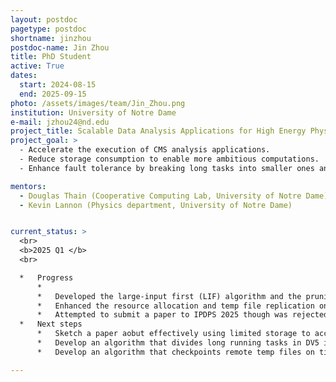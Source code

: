 ```yaml
---
layout: postdoc
pagetype: postdoc
shortname: jinzhou
postdoc-name: Jin Zhou
title: PhD Student
active: True
dates:
  start: 2024-08-15
  end: 2025-09-15
photo: /assets/images/team/Jin_Zhou.png
institution: University of Notre Dame
e-mail: jzhou24@nd.edu
project_title: Scalable Data Analysis Applications for High Energy Physics
project_goal: >
  - Accelerate the execution of CMS analysis applications.
  - Reduce storage consumption to enable more ambitious computations.
  - Enhance fault tolerance by breaking long tasks into smaller ones and implementing effective checkpointing strategies.

mentors:
  - Douglas Thain (Cooperative Computing Lab, University of Notre Dame)
  - Kevin Lannon (Physics department, University of Notre Dame)


current_status: >
  <br>
  <b>2025 Q1 </b>
  <br>

  *   Progress
      *   
      *   Developed the large-input first (LIF) algorithm and the pruning algorithm which effectively reduce the storage consumption for over 90% while running hundreds of thousands of tasks.
      *   Enhanced the resource allocation and temp file replication on the task scheduler side.
      *   Attempted to submit a paper to IPDPS 2025 though was rejected.
  *   Next steps
      *   Sketch a paper aobut effectively using limited storage to accomplish enormous computations.
      *   Develop an algorithm that divides long running tasks in DV5 into smaller ones, which reduces the overhead of rerunning tasks on worker evictions but increases the latency of scheduling a large number of small tasks, so the next plan would be trying to strike a balance between task scheduling and fault tolerance.
      *   Develop an algorithm that checkpoints remote temp files on time to reduce the risk of losign critical files.

---
```

